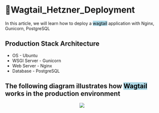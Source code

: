 # 🚀Wagtail_Hetzner_Deployment
In this article, we will learn how to deploy a <mark style="background-color: lightblue">wagtail</mark> application with Nginx, Gunicorn, PostgreSQL

## Production Stack Architecture
- OS - Ubuntu
- WSGI Server - Gunicorn
- Web Server - Nginx
- Database - PostgreSQL

## The following diagram illustrates how <mark style="background-color: lightblue">Wagtail</mark> works in the production environment
<p align="center">
  <img src="https://djangocentral.com/media/uploads/django_nginx_gunicorn.png"/>
</p>














  
